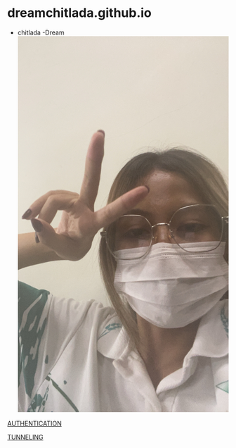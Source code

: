 # dreamchitlada.github.io
 - chitlada
     -Dream
![alt text](images/IMG_8325.jpeg)

[AUTHENTICATION](authentication)

[TUNNELING](tunneling.md)
